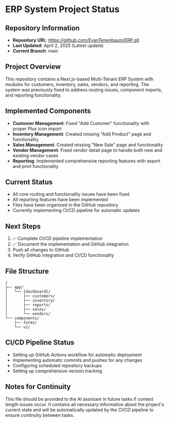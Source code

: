 # ERP System Project Status

## Repository Information
- **Repository URL**: https://github.com/EvanTenenbaum/ERP.git
- **Last Updated**: April 2, 2025 (Latest update)
- **Current Branch**: main

## Project Overview
This repository contains a Next.js-based Multi-Tenant ERP System with modules for customers, inventory, sales, vendors, and reporting. The system was previously fixed to address routing issues, component imports, and reporting functionality.

## Implemented Components
- **Customer Management**: Fixed "Add Customer" functionality with proper Plus icon import
- **Inventory Management**: Created missing "Add Product" page and functionality
- **Sales Management**: Created missing "New Sale" page and functionality
- **Vendor Management**: Fixed vendor detail page to handle both new and existing vendor cases
- **Reporting**: Implemented comprehensive reporting features with export and print functionality

## Current Status
- All core routing and functionality issues have been fixed
- All reporting features have been implemented
- Files have been organized in the GitHub repository
- Currently implementing CI/CD pipeline for automatic updates

## Next Steps
1. ✅ Complete CI/CD pipeline implementation
2. ✅ Document the implementation and GitHub integration
3. Push all changes to GitHub
4. Verify GitHub integration and CI/CD functionality

## File Structure
```
/
├── app/
│   └── {dashboard}/
│       ├── customers/
│       ├── inventory/
│       ├── reports/
│       ├── sales/
│       └── vendors/
└── components/
    ├── forms/
    └── ui/
```

## CI/CD Pipeline Status
- Setting up GitHub Actions workflow for automatic deployment
- Implementing automatic commits and pushes for any changes
- Configuring scheduled repository backups
- Setting up comprehensive version tracking

## Notes for Continuity
This file should be provided to the AI assistant in future tasks if context length issues occur. It contains all necessary information about the project's current state and will be automatically updated by the CI/CD pipeline to ensure continuity between tasks.
